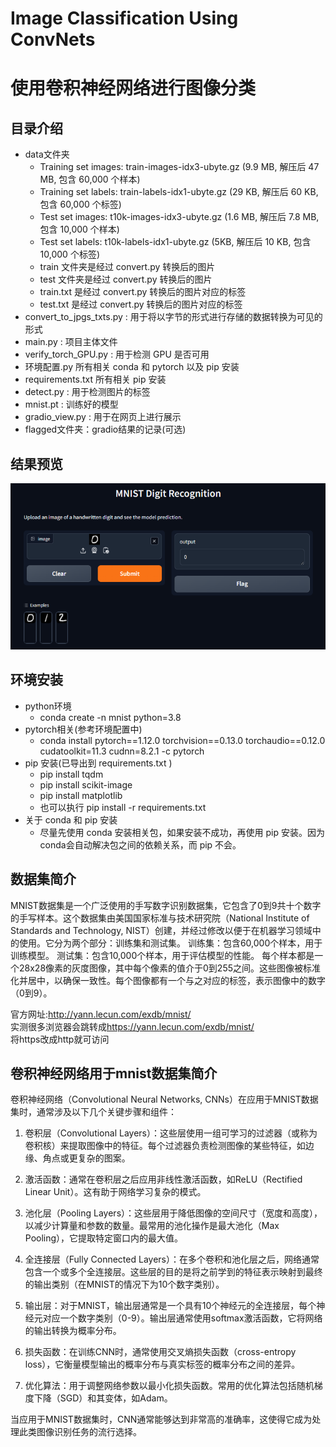 # Image Classification Using ConvNets
# 使用卷积神经网络进行图像分类

## 目录介绍
- data文件夹
  - Training set images: train-images-idx3-ubyte.gz (9.9 MB, 解压后 47 MB, 包含 60,000 个样本)
  - Training set labels: train-labels-idx1-ubyte.gz (29 KB, 解压后 60 KB, 包含 60,000 个标签)
  - Test set images: t10k-images-idx3-ubyte.gz (1.6 MB, 解压后 7.8 MB, 包含 10,000 个样本)
  - Test set labels: t10k-labels-idx1-ubyte.gz (5KB, 解压后 10 KB, 包含 10,000 个标签)
  - train 文件夹是经过 convert.py 转换后的图片
  - test 文件夹是经过 convert.py 转换后的图片
  - train.txt 是经过 convert.py 转换后的图片对应的标签
  - test.txt 是经过 convert.py 转换后的图片对应的标签
- convert_to_jpgs_txts.py : 用于将以字节的形式进行存储的数据转换为可见的形式
- main.py : 项目主体文件
- verify_torch_GPU.py : 用于检测 GPU 是否可用
- 环境配置.py 所有相关 conda 和 pytorch 以及 pip 安装
- requirements.txt 所有相关 pip 安装
- detect.py : 用于检测图片的标签
- mnist.pt : 训练好的模型
- gradio_view.py : 用于在网页上进行展示
- flagged文件夹：gradio结果的记录(可选)

## 结果预览

![示例图片](example.png)

## 环境安装
- python环境
  - conda create -n mnist python=3.8
- pytorch相关(参考环境配置中)
  - conda install pytorch==1.12.0 torchvision==0.13.0 torchaudio==0.12.0 cudatoolkit=11.3 cudnn=8.2.1 -c pytorch
- pip 安装(已导出到 requirements.txt ) 
  - pip install tqdm
  - pip install scikit-image
  - pip install matplotlib
  - 也可以执行 pip install -r requirements.txt 
- 关于 conda 和 pip 安装
  - 尽量先使用 conda 安装相关包，如果安装不成功，再使用 pip 安装。因为conda会自动解决包之间的依赖关系，而 pip 不会。

## 数据集简介
MNIST数据集是一个广泛使用的手写数字识别数据集，它包含了0到9共十个数字的手写样本。这个数据集由美国国家标准与技术研究院（National Institute of Standards and Technology, NIST）创建，并经过修改以便于在机器学习领域中的使用。它分为两个部分：训练集和测试集。
训练集：包含60,000个样本，用于训练模型。
测试集：包含10,000个样本，用于评估模型的性能。
每个样本都是一个28x28像素的灰度图像，其中每个像素的值介于0到255之间。这些图像被标准化并居中，以确保一致性。每个图像都有一个与之对应的标签，表示图像中的数字（0到9）。  

官方网址:<http://yann.lecun.com/exdb/mnist/>  
实测很多浏览器会跳转成<https://yann.lecun.com/exdb/mnist/>  
将https改成http就可访问

## 卷积神经网络用于mnist数据集简介
卷积神经网络（Convolutional Neural Networks, CNNs）在应用于MNIST数据集时，通常涉及以下几个关键步骤和组件：

1. 卷积层（Convolutional Layers）：这些层使用一组可学习的过滤器（或称为卷积核）来提取图像中的特征。每个过滤器负责检测图像的某些特征，如边缘、角点或更复杂的图案。

2. 激活函数：通常在卷积层之后应用非线性激活函数，如ReLU（Rectified Linear Unit）。这有助于网络学习复杂的模式。

3. 池化层（Pooling Layers）：这些层用于降低图像的空间尺寸（宽度和高度），以减少计算量和参数的数量。最常用的池化操作是最大池化（Max Pooling），它提取特定窗口内的最大值。

4. 全连接层（Fully Connected Layers）：在多个卷积和池化层之后，网络通常包含一个或多个全连接层。这些层的目的是将之前学到的特征表示映射到最终的输出类别（在MNIST的情况下为10个数字类别）。

5. 输出层：对于MNIST，输出层通常是一个具有10个神经元的全连接层，每个神经元对应一个数字类别（0-9）。输出层通常使用softmax激活函数，它将网络的输出转换为概率分布。

6. 损失函数：在训练CNN时，通常使用交叉熵损失函数（cross-entropy loss），它衡量模型输出的概率分布与真实标签的概率分布之间的差异。

7. 优化算法：用于调整网络参数以最小化损失函数。常用的优化算法包括随机梯度下降（SGD）和其变体，如Adam。

当应用于MNIST数据集时，CNN通常能够达到非常高的准确率，这使得它成为处理此类图像识别任务的流行选择。

